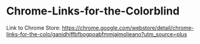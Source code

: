 # Chrome-Links-for-the-Colorblind

Link to Chrome Store:
https://chrome.google.com/webstore/detail/chrome-links-for-the-colo/ganidhjffbfbogpoabfmmjajmolieano?utm_source=plus
